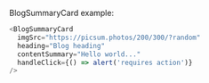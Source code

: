 BlogSummaryCard example:

```js
<BlogSummaryCard
  imgSrc="https://picsum.photos/200/300/?random"
  heading="Blog heading"
  contentSummary="Hello world..."
  handleClick={() => alert('requires action')}
/>
```
